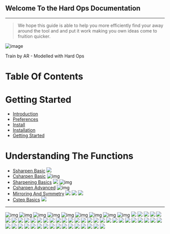 ## Welcome To the Hard Ops Documentation
***

>We hope this guide is able to help you more efficiently find your away around the
tool and and put it work making you own ideas come to fruition quicker.

![image](https://raw.githubusercontent.com/mx1001/hardops_manual/master/docs/img/AR-Train3.png)

Train by AR - Modelled with Hard Ops

# Table Of Contents

# Getting Started
- [Introduction](intro)
- [Preferences](addon)
- [Install](install)
- [Installation](installation)
- [Getting Started](getstarted)


# Understanding The Functions
- [Ssharpen Basic](ssharpen) ![](https://raw.githubusercontent.com/mx1001/hardops_manual/master/docs/img\icons\Ssharpen.png)
- [Csharpen Basic](csharpen) ![img](https://raw.githubusercontent.com/mx1001/hardops_manual/master/docs/img\icons\CSharpen.png)
- [Sharpening Basics](sharpening_basics) ![](https://raw.githubusercontent.com/mx1001/hardops_manual/master/docs/img\icons\Ssharpen.png) ![img](https://raw.githubusercontent.com/mx1001/hardops_manual/master/docs/img\icons\CSharpen.png) 
- [Csharpen Advanced](csharp_adv1) ![img](https://raw.githubusercontent.com/mx1001/hardops_manual/master/docs/img\icons\CSharpen.png)
- [Mirroring And Symmetry](mirror_symmetry.html) ![](https://raw.githubusercontent.com/mx1001/hardops_manual/master/docs/img\icons\Xslap.png) ![](https://raw.githubusercontent.com/mx1001/hardops_manual/master/docs/img\icons\Yslap.png) ![](https://raw.githubusercontent.com/mx1001/hardops_manual/master/docs/img\icons\Zslap.png)
- [Cstep Basics](cstep.html) ![](https://raw.githubusercontent.com/mx1001/hardops_manual/master/docs/img\icons\Cstep.png)



___

![img](https://raw.githubusercontent.com/mx1001/hardops_manual/master/docs/img\icons\AdjustBevel.png)
![img](https://raw.githubusercontent.com/mx1001/hardops_manual/master/docs/img\icons\Applyall.png)
![img](https://raw.githubusercontent.com/mx1001/hardops_manual/master/docs/img\icons\ATwist360.png)
![img](https://raw.githubusercontent.com/mx1001/hardops_manual/master/docs/img\icons\Bboxoff.png)
![img](https://raw.githubusercontent.com/mx1001/hardops_manual/master/docs/img\icons\BoxCutter.png)
![img](https://raw.githubusercontent.com/mx1001/hardops_manual/master/docs/img\icons\CircleSetup.png)
![img](https://raw.githubusercontent.com/mx1001/hardops_manual/master/docs/img\icons\CleansharpsE.png)
![img](https://raw.githubusercontent.com/mx1001/hardops_manual/master/docs/img\icons\ClearSharps.png)
![img](https://raw.githubusercontent.com/mx1001/hardops_manual/master/docs/img\icons\CSharpen.png)
![](https://raw.githubusercontent.com/mx1001/hardops_manual/master/docs/img\icons\Cslice.png)
![](https://raw.githubusercontent.com/mx1001/hardops_manual/master/docs/img\icons\Csplit.png)
![](https://raw.githubusercontent.com/mx1001/hardops_manual/master/docs/img\icons\CST.png)
![](https://raw.githubusercontent.com/mx1001/hardops_manual/master/docs/img\icons\Cstep-OLD.png)
![](https://raw.githubusercontent.com/mx1001/hardops_manual/master/docs/img\icons\Cstep.png)
![](https://raw.githubusercontent.com/mx1001/hardops_manual/master/docs/img\icons\CStepAR.png)
![](https://raw.githubusercontent.com/mx1001/hardops_manual/master/docs/img\icons\CUnwrap.png)
![](https://raw.githubusercontent.com/mx1001/hardops_manual/master/docs/img\icons\Diagonal.png)
![](https://raw.githubusercontent.com/mx1001/hardops_manual/master/docs/img\icons\Easylattice.png)
![](https://raw.githubusercontent.com/mx1001/hardops_manual/master/docs/img\icons\EdgeRingPanel.png)
![](https://raw.githubusercontent.com/mx1001/hardops_manual/master/docs/img\icons\FaceGrate.png)
![](https://raw.githubusercontent.com/mx1001/hardops_manual/master/docs/img\icons\FaceKnurl.png)
![](https://raw.githubusercontent.com/mx1001/hardops_manual/master/docs/img\icons\FacePanel.png)
![](https://raw.githubusercontent.com/mx1001/hardops_manual/master/docs/img\icons\Frame.png)
![](https://raw.githubusercontent.com/mx1001/hardops_manual/master/docs/img\icons\GUI.png)
![](https://raw.githubusercontent.com/mx1001/hardops_manual/master/docs/img\icons\HardOps.png)
![](https://raw.githubusercontent.com/mx1001/hardops_manual/master/docs/img\icons\History.png)
![](https://raw.githubusercontent.com/mx1001/hardops_manual/master/docs/img\icons\Insert.png)
![](https://raw.githubusercontent.com/mx1001/hardops_manual/master/docs/img\icons\MakeSharpE.png)
![](https://raw.githubusercontent.com/mx1001/hardops_manual/master/docs/img\icons\Merge.png)
![](https://raw.githubusercontent.com/mx1001/hardops_manual/master/docs/img\icons\MHelper.png)
![](https://raw.githubusercontent.com/mx1001/hardops_manual/master/docs/img\icons\Mira.png)
![](https://raw.githubusercontent.com/mx1001/hardops_manual/master/docs/img\icons\Ngons.png)
![](https://raw.githubusercontent.com/mx1001/hardops_manual/master/docs/img\icons\NGui.png)
![](https://raw.githubusercontent.com/mx1001/hardops_manual/master/docs/img\icons\Noicon.png)
![](https://raw.githubusercontent.com/mx1001/hardops_manual/master/docs/img\icons\NthCircle.png)
![](https://raw.githubusercontent.com/mx1001/hardops_manual/master/docs/img\icons\Pizzaops.png)
![](https://raw.githubusercontent.com/mx1001/hardops_manual/master/docs/img\icons\PUnwrap.png)
![](https://raw.githubusercontent.com/mx1001/hardops_manual/master/docs/img\icons\Qarray.png)
![](https://raw.githubusercontent.com/mx1001/hardops_manual/master/docs/img\icons\QGui.png)
![](https://raw.githubusercontent.com/mx1001/hardops_manual/master/docs/img\icons\ReBool.png)
![](https://raw.githubusercontent.com/mx1001/hardops_manual/master/docs/img\icons\RenderSet1.png)
![](https://raw.githubusercontent.com/mx1001/hardops_manual/master/docs/img\icons\RGui.png)
![](https://raw.githubusercontent.com/mx1001/hardops_manual/master/docs/img\icons\Ruler.png)
![](https://raw.githubusercontent.com/mx1001/hardops_manual/master/docs/img\icons\SCleanRecenter.png)
![](https://raw.githubusercontent.com/mx1001/hardops_manual/master/docs/img\icons\SetFrame.png)
![](https://raw.githubusercontent.com/mx1001/hardops_manual/master/docs/img\icons\ShowNgonsTris.png)
![](https://raw.githubusercontent.com/mx1001/hardops_manual/master/docs/img\icons\Ssharpen.png)
![](https://raw.githubusercontent.com/mx1001/hardops_manual/master/docs/img\icons\Sstep.png)
![](https://raw.githubusercontent.com/mx1001/hardops_manual/master/docs/img\icons\Tris.png)
![](https://raw.githubusercontent.com/mx1001/hardops_manual/master/docs/img\icons\Tsharpen.png)
![](https://raw.githubusercontent.com/mx1001/hardops_manual/master/docs/img\icons\Tthick.png)
![](https://raw.githubusercontent.com/mx1001/hardops_manual/master/docs/img\icons\Viewport.png)
![](https://raw.githubusercontent.com/mx1001/hardops_manual/master/docs/img\icons\Xslap.png)
![](https://raw.githubusercontent.com/mx1001/hardops_manual/master/docs/img\icons\Yslap.png)
![](https://raw.githubusercontent.com/mx1001/hardops_manual/master/docs/img\icons\Zslap.png)
